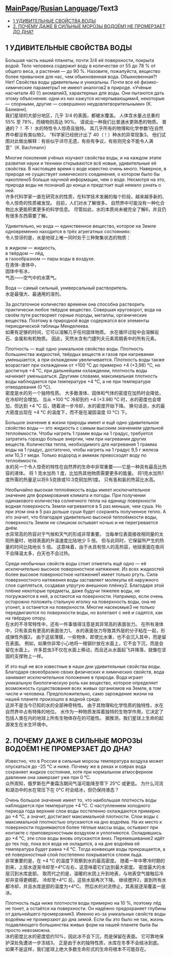 ## [MainPage](../index.md)/[Rusian Language](README.md)/Text3<!-- omit in toc -->

- [1 УДИВИТЕЛЬНЫЕ СВОЙСТВА ВОДЫ](#1-удивительные-свойства-воды)
- [2. ПОЧЕМУ ДАЖЕ В СИЛЬНЫЕ МОРОЗЫ ВОДОЁМ1 НЕ ПРОМЕРЗАЕТ ДО ДНА?](#2-почему-даже-в-сильные-морозы-водоём1-не-промерзает-до-дна)


## 1 УДИВИТЕЛЬНЫЕ СВОЙСТВА ВОДЫ

Большая часть нашей планеты, почти 3/4 её поверхности, покрыта водой. Тело человека содержит воду в количестве от 55 до 78 % от общего веса, а растения — до 90 %. Назовите, пожалуйста, вещество более привычное для нас, чем обыкновенная вода. Обыкновенная?! Нет! Свойства воды удивительны и уникальны. Почти все её физико-химические параметры1 не имеют аналогов2 в природе. «Учёные насчитали 40 (!) аномалий3, характерных для воды. Они пытаются дать этому объяснения: одни из них кажутся исчерпывающими4, некоторые — спорными, другие — совершенно неудовлетворительными» (К. Бахманн).  
我们星球的大部分地区，几乎 3/4 的表面，都被水覆盖。 人体含水量占总重的 55% 至 78%，而植物则高达 90%。 请说出一种我们比普通水更熟悉的物质。 普通的？！ 不！ 水的特性令人惊奇且独特。 其几乎所有的物理和化学参数1在自然界中都没有类似物2。 “科学家已经统计出了 40（！）种水的异常现象3。 他们试图对此做出解释：有些似乎详尽无遗，有些有争议，有些则完全不能令人满意”（K. Bachmann）

Многие поколения учёных изучают свойства воды, и на каждом этапе развития науки и техники открываются всё новые, удивительные её свойства. В настоящее время о воде известно очень много. Наверное, в природе не существует химического соединения, о котором было бы накоплено5 больше научной информации, чем о воде. Несмотря на это, природа воды не познана6 до конца и предстоит ещё немало узнать о ней.  
许多代科学家一直在研究水的性质，在科学技术发展的每个阶段，越来越多新的、令人惊奇的性质被发现。 目前，人们对水了解很多。 自然界中可能没有一种化合物比水更能积累更多的科学信息。 尽管如此，水的本质尚未被完全了解6，并且仍有很多东西需要了解。

Удивительно, но вода — единственное вещество, которое на Земле одновременно находится в трёх агрегатных состояниях:  
令人惊讶的是，水是地球上唯一同时处于三种聚集状态的物质：

в жидком — жидкость,  
в твёрдом — лёд,  
в газообразном — пары воды в воздухе.  
在液体-液体中，  
固体中有冰，  
气态——空气中的水蒸气。

Вода — самый сильный, универсальный растворитель.  
水是最强大、最通用的溶剂。

За достаточное количество времени она способна растворить практически любое твёрдое вещество. Совершая круговорот, вода на своём пути растворяет горные породы, металлы, органические вещества. Поэтому в природной воде содержатся все элементы периодической таблицы Менделеева.  
如果有足够的时间，它可以溶解几乎任何固体物质。 水在循环过程中会溶解岩石、金属和有机物质。 因此，天然水含有门捷列夫元素周期表中的所有元素。

Плотность — ещё одно уникальное свойство воды. Плотность большинства жидкостей, твёрдых веществ и газов при нагревании уменьшается, а при охлаждении увеличивается. Плотность воды также возрастает при охлаждении от +100 °C до примерно +4 (+3,98) °C, но достигнув +4 °C, при дальнейшем охлаждении, плотность воды начинает уменьшаться. Другими словами, максимальная плотность воды наблюдается при температуре +4 °C, а не при температуре отвердевания (0 °C).  
密度是水的另一个独特性质。 大多数液体、固体和气体的密度在加热时会降低，在冷却时会增加。 当从 +100 °C 冷却到约 +4 (+3.98) °C 时，水的密度也会增加，但达到 +4 °C 后，随着进一步冷却，水的密度开始下降。 换句话说，水的最大密度出现在 +4 °C 的温度下，而不是在凝固温度 (0 °C) 下。

Большое значение в жизни природы имеет и ещё одно удивительное свойство воды — это жидкость с самым высоким значением удельной теплоёмкости. Чтобы нагреть 1 грамм воды на 1 градус, требуется затратить гораздо больше энергии, чем при нагревании других веществ. Количества тепла, необходимого для нагревания 1 грамма воды на 1 градус, достаточно, чтобы нагреть на 1 градус 9,5 г железа или 10,3 г меди. Только водород и аммиак превосходят воду по теплоёмкости.  
水的另一个令人惊奇的特性在自然界的生命中非常重要——它是一种具有最高比热容的液体。 将 1 克水加热 1 度，比加热其他物质需要更多的能量。 将1克水加热1度所需的热量足以将9.5克铁或10.3克铜加热1度。 只有氢和氨的热容比水高。

Необычайно высокая теплоёмкость воды имеет исключительное значение для формирования климата и погоды. При получении одинакового количества солнечного тепла на единицу поверхности водная поверхность Земли нагревается в 5 раз меньше, чем суша. Но при этом она в 5 раз дольше суши будет сохранять полученное тепло. А это значит, что благодаря удивительно высокой теплоёмкости воды, поверхность Земли не слишком остывает ночью и не перегревается днём.  
水异常高的热容对于气候和天气的形成非常重要。 当每单位表面接收相同量的太阳热量时，地球表面的升温速度比陆地少 5 倍。 但与此同时，它保留所产生的热量的时间比陆地长 5 倍。 这意味着，由于水具有惊人的高热容，地球表面在夜间不会降温太多，白天也不会过热。

Среди необычных свойств воды стоит отметить ещё одно — её исключительно высокое поверхностное натяжение. Из всех жидкостей более высокое поверхностное натяжение1 имеет только ртуть. Сила поверхностного натяжения воды заставляет молекулы её наружного слоя сцепляться, создавая упругую внешнюю плёнку2. Благодаря этой плёнке некоторые предметы, даже будучи тяжелее воды, не погружаются в неё, а остаются на поверхности. Например, если очень осторожно положить стальную иголку на поверхность воды, она не утонет, а останется на поверхности. Многие насекомые3 не только передвигаются по поверхности воды, но взлетают с неё и садятся, как на твёрдую опору.  
在水的不寻常特性中，还有一件事值得注意是其异常高的表面张力。 在所有液体中，只有汞具有更高的表面张力1。 水的表面张力导致其外层的分子粘在一起，形成弹性外膜2。 由于这层薄膜，一些物体，即使比水重，也不会沉入其中，而是留在表面。 例如，如果你非常小心地将一根钢针放在水面上，它不会下沉，而是会留在水面上。 许多昆虫3不仅在水面上移动，而且还从水面起飞并降落，就像在坚固的支撑物上一样。

И это ещё не все известные в наши дни удивительные свойства воды. Благодаря своеобразию своих физических и химических свойств, вода занимает исключительное положение в природе. Вода играет уникальную биологическую роль как вещество, которое определяет возможность существования всех живых организмов на Земле, в том числе и человека. Предположительно, само зарождение жизни на нашей планете произошло в водной среде.  
这并不是当今已知的水的全部神奇特性。 由于其物理和化学性质的独特性，水在自然界中占有特殊的地位。 水作为一种物质发挥着独特的生物学作用，它决定了包括人类在内的地球上所有生物体存在的可能性。 据推测，我们星球上生命的起源发生在水生环境中。

## 2. ПОЧЕМУ ДАЖЕ В СИЛЬНЫЕ МОРОЗЫ ВОДОЁМ1 НЕ ПРОМЕРЗАЕТ ДО ДНА?

Известно, что в России в сильные морозы температура воздуха может опускаться до –25 °C и ниже. Почему же в реках и озёрах вода сохраняет жидкое состояние, хотя при нормальном атмосферном давлении она замерзает уже при 0 °C.  
众所周知，俄罗斯在严重霜冻期间气温可能降至零下 25°C 或更低。 为什么河流和湖泊中的水在常压下在 0°C 时会结冰，但仍保持液态？

Очень большое значение имеет то, что наибольшая плотность воды наблюдается при температуре +4 °C. С наступлением холодного периода года верхние слои воды постепенно охлаждаются примерно до +4 °C, а значит, достигают максимальной плотности. Слои воды с максимальной плотностью опускаются на дно водоёма. На их место к поверхности поднимаются более тёплые массы воды, остывают при контакте с приповерхностным воздухом и уплотняются. Охладившись до +4 °C, эти слои воды вновь опускаются вниз. Перемешивание2 идёт до тех пор, пока вся вода не охладится, а на дне водоёма её температура будет равна +4 °C. Тогда конвекция воды прекращается, а её поверхностный слой постепенно покрывается слоем льда.  
非常重要的是，在 +4 °C 的温度下观察到水的最高密度。 随着一年中寒冷时期的到来，上层水逐渐冷却至+4°C左右，这意味着它们达到最大密度。 密度最大的水层沉到水库底部。 取而代之的是，温暖的水团上升到地表，与地表空气接触后冷却并变得更稠密。 冷却至+4°C 后，这些水层再次下降。 继续搅拌2，直到所有水都冷却，并且水库底部的温度为+4°C。 然后水的对流停止，其表层逐渐覆盖一层冰。

Плотность льда ниже плотности воды примерно на 10 %, поэтому лёд не тонет, а остаётся на поверхности. Он надёжно предохраняет глубины от дальнейшего промерзания3. Именно из-за уникальных свойств воды водоёмы не промерзают до дна зимой. Если бы это было не так, жизнь подавляющего большинства живых форм на нашей планете была бы просто невозможна.  
冰的密度比水的密度低约10%，因此冰不会下沉，而是保留在表面。 它可靠地保护深处免遭进一步冻结3。 正是由于水的独特性质，水库在冬季不会结冰到底。 如果不是这样，我们星球上绝大多数生命形式的生命将根本不可能存在。


